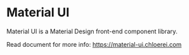 # Material UI

Material UI is a Material Design front-end component library.

Read document for more info: https://material-ui.chloerei.com
